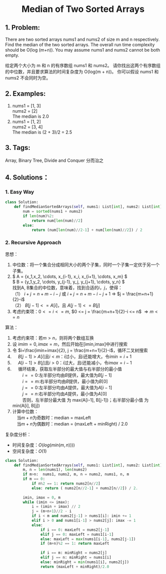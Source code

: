 
# <p align="center"> Median of Two Sorted Arrays </p>

## 1. Problem:
There are two sorted arrays nums1 and nums2 of size m and n respectively.
Find the median of the two sorted arrays. The overall run time complexity should be O(log (m+n)).
You may assume nums1 and nums2 cannot be both empty.

给定两个大小为 m 和 n 的有序数组 nums1 和 nums2。
请你找出这两个有序数组的中位数，并且要求算法的时间复杂度为 O(log(m + n))。
你可以假设 nums1 和 nums2 不会同时为空。

## 2. Examples:
1. nums1 = [1, 3]  
nums2 = [2]  
The median is 2.0  
2. nums1 = [1, 2]  
nums2 = [3, 4]  
The median is (2 + 3)/2 = 2.5

## 3. Tags:
Array, Binary Tree, Divide and Conquer 分而治之

## 4. Solutions：

### 1. Easy Way


```python
class Solution:
    def findMedianSortedArrays(self, nums1: List[int], nums2: List[int]) -> float:
        num = sorted(nums1 + nums2)
        if len(num)%2:
            return num[len(num)//2]            
        else:
            return (num[len(num)//2-1] + num[len(num)//2]) / 2
```

### 2. Recursive Approach

思想：
1. 中位数：将一个集合分成相同大小的两个子集，同时一个子集一定优于另一个子集。
2. $ A = \{x_1,x_2, \cdots, x_{i-1}, x_i, x_{i+1}, \cdots, x_m\} $  
  $ B = \{y_1,y_2, \cdots, y_{j-1}, y_j, y_{j+1}, \cdots, y_n\} $  
  找到A, B集合的中位数，意味着，找到合适的$i$，$j$，使得：  
  （1） $i+j = n+m-i-j$ 或 $i+j = n+m-i-j+1$  $\Rightarrow$ $j = \frac{m+n+1}{2}-i$  
  （2） $B[j-1] <= A[i]$，且 $A[j-1] <= B[j]$  
3. 考虑约束项：$0 <= i <= m$, $0 <= j = \frac{m+n+1}{2}-i <= n$ $\Rightarrow m <= n$
        
        
算法：
1. 考虑约束项：若$m>n$，则将两个数组互换
2. 设 $imim=0, imax=m$，然后开始在[imin,imax]中进行搜索
3. 令 $i=\frac{imin+imax}{2}, j = \frac{m+n+1}{2}-i$，循环二叉树搜索 
4. &emsp; $B[j-1] > A[i]$且$i<m$：$i$过小，且i还能增大，令$imin = i+1$
5. &emsp; $A[i-1] > B[j]$且$i>0$：$i$过大，且i还能减小，令$imax = i-1$
6. &emsp; 循环结束，获取左半部分的最大值与右半部分的最小值  
  &emsp;&emsp; $i==0$:左半部分均由$B$提供，最大值为$B[j-1]$    
  &emsp;&emsp; $i==m$:右半部分均由$B$提供，最小值为$B[0]$  
  &emsp;&emsp; $j==0$:左半部分均由$A$提供，最大值为$A[i-1]$    
  &emsp;&emsp; $j==n$:右半部分均由$A$提供，最小值为$A[0]$  
  &emsp;&emsp; 否则，左半部分最大值 为 max(A[i-1], B[j-1])；右半部分最小值 为 min(A[i], B[j]) 
7. 计算中位数：  
  &emsp;当$m+n$为奇数时：median = maxLeft  
  &emsp;当$m+n$为偶数时：median = (maxLeft + minRight) / 2.0 

复杂度分析：
- 时间复杂度：$O(log(min(m,n))))$
- 空间复杂度：$O(1)$


```python
class Solution:
    def findMedianSortedArrays(self, nums1: List[int], nums2: List[int]) -> float:
        m, n = len(nums1), len(nums2)
        if m>n:  nums1, nums2, m, n = nums2, nums1, n, m
        if m == 0: 
            if n%2 == 1: return nums2[n//2]
            else: return ( nums2[n//2-1] + nums2[n//2]) / 2.
        
        imin, imax = 0, m
        while (imin <= imax):
            i = (imin + imax) // 2
            j = (m+n+1)//2 - i
            if i < m and nums2[j-1] > nums1[i]: imin += 1
            elif i > 0 and nums1[i-1] > nums2[j]: imax -= 1
            else:
                if i == 0: maxLeft = nums2[j-1]
                elif j == 0: maxLeft = nums1[i-1]
                else: maxLeft = max(nums1[i-1], nums2[j-1])
                if (m+n)%2 == 1: return maxLeft                
                
                if i == m: minRight = nums2[j]
                elif j == n: minRight = nums1[i]
                else: minRight = min(nums1[i], nums2[j]) 
                return (maxLeft + minRight)/2.0
```
